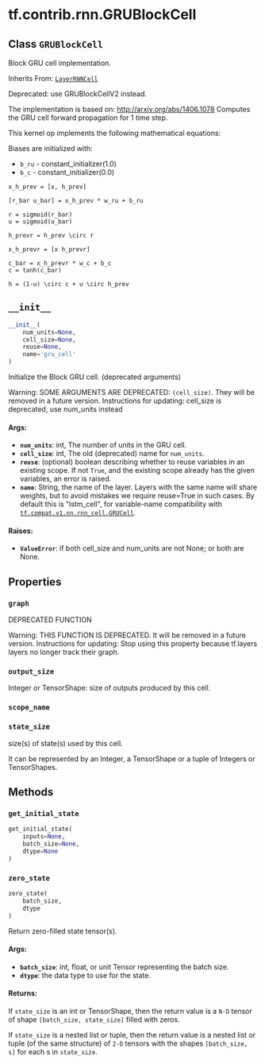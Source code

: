 <div itemscope itemtype="http://developers.google.com/ReferenceObject">
<meta itemprop="name" content="tf.contrib.rnn.GRUBlockCell" />
<meta itemprop="path" content="Stable" />
<meta itemprop="property" content="graph"/>
<meta itemprop="property" content="output_size"/>
<meta itemprop="property" content="scope_name"/>
<meta itemprop="property" content="state_size"/>
<meta itemprop="property" content="__init__"/>
<meta itemprop="property" content="get_initial_state"/>
<meta itemprop="property" content="zero_state"/>
</div>

# tf.contrib.rnn.GRUBlockCell

## Class `GRUBlockCell`

Block GRU cell implementation.

Inherits From: [`LayerRNNCell`](../../../tf/contrib/rnn/LayerRNNCell.md)

<!-- Placeholder for "Used in" -->

Deprecated: use GRUBlockCellV2 instead.

The implementation is based on:  http://arxiv.org/abs/1406.1078
Computes the GRU cell forward propagation for 1 time step.

This kernel op implements the following mathematical equations:

Biases are initialized with:

* `b_ru` - constant_initializer(1.0)
* `b_c` - constant_initializer(0.0)

```
x_h_prev = [x, h_prev]

[r_bar u_bar] = x_h_prev * w_ru + b_ru

r = sigmoid(r_bar)
u = sigmoid(u_bar)

h_prevr = h_prev \circ r

x_h_prevr = [x h_prevr]

c_bar = x_h_prevr * w_c + b_c
c = tanh(c_bar)

h = (1-u) \circ c + u \circ h_prev
```

<h2 id="__init__"><code>__init__</code></h2>

``` python
__init__(
    num_units=None,
    cell_size=None,
    reuse=None,
    name='gru_cell'
)
```

Initialize the Block GRU cell. (deprecated arguments)

Warning: SOME ARGUMENTS ARE DEPRECATED: `(cell_size)`. They will be removed in a future version.
Instructions for updating:
cell_size is deprecated, use num_units instead

#### Args:


* <b>`num_units`</b>: int, The number of units in the GRU cell.
* <b>`cell_size`</b>: int, The old (deprecated) name for `num_units`.
* <b>`reuse`</b>: (optional) boolean describing whether to reuse variables in an
  existing scope.  If not `True`, and the existing scope already has the
  given variables, an error is raised.
* <b>`name`</b>: String, the name of the layer. Layers with the same name will
  share weights, but to avoid mistakes we require reuse=True in such
  cases.  By default this is "lstm_cell", for variable-name compatibility
  with <a href="../../../tf/nn/rnn_cell/GRUCell.md"><code>tf.compat.v1.nn.rnn_cell.GRUCell</code></a>.


#### Raises:


* <b>`ValueError`</b>: if both cell_size and num_units are not None;
  or both are None.



## Properties

<h3 id="graph"><code>graph</code></h3>

DEPRECATED FUNCTION

Warning: THIS FUNCTION IS DEPRECATED. It will be removed in a future version.
Instructions for updating:
Stop using this property because tf.layers layers no longer track their graph.

<h3 id="output_size"><code>output_size</code></h3>

Integer or TensorShape: size of outputs produced by this cell.


<h3 id="scope_name"><code>scope_name</code></h3>




<h3 id="state_size"><code>state_size</code></h3>

size(s) of state(s) used by this cell.

It can be represented by an Integer, a TensorShape or a tuple of Integers
or TensorShapes.



## Methods

<h3 id="get_initial_state"><code>get_initial_state</code></h3>

``` python
get_initial_state(
    inputs=None,
    batch_size=None,
    dtype=None
)
```




<h3 id="zero_state"><code>zero_state</code></h3>

``` python
zero_state(
    batch_size,
    dtype
)
```

Return zero-filled state tensor(s).


#### Args:


* <b>`batch_size`</b>: int, float, or unit Tensor representing the batch size.
* <b>`dtype`</b>: the data type to use for the state.


#### Returns:

If `state_size` is an int or TensorShape, then the return value is a
`N-D` tensor of shape `[batch_size, state_size]` filled with zeros.

If `state_size` is a nested list or tuple, then the return value is
a nested list or tuple (of the same structure) of `2-D` tensors with
the shapes `[batch_size, s]` for each s in `state_size`.




